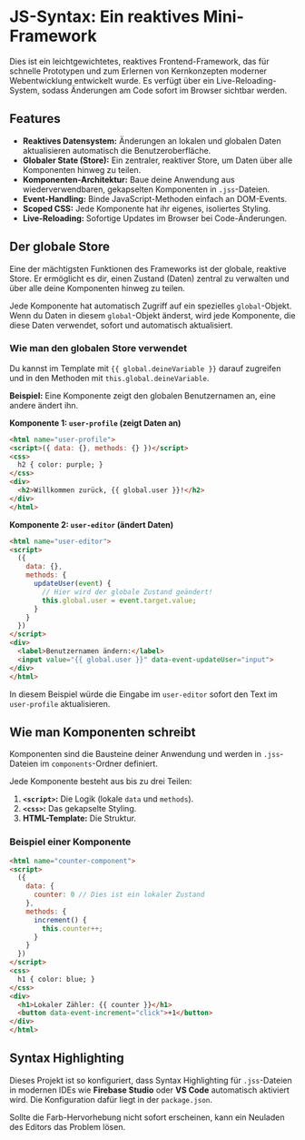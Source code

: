# JS-Syntax: Ein reaktives Mini-Framework

Dies ist ein leichtgewichtetes, reaktives Frontend-Framework, das für schnelle Prototypen und zum Erlernen von Kernkonzepten moderner Webentwicklung entwickelt wurde. Es verfügt über ein Live-Reloading-System, sodass Änderungen am Code sofort im Browser sichtbar werden.

## Features

- **Reaktives Datensystem:** Änderungen an lokalen und globalen Daten aktualisieren automatisch die Benutzeroberfläche.
- **Globaler State (Store):** Ein zentraler, reaktiver Store, um Daten über alle Komponenten hinweg zu teilen.
- **Komponenten-Architektur:** Baue deine Anwendung aus wiederverwendbaren, gekapselten Komponenten in `.jss`-Dateien.
- **Event-Handling:** Binde JavaScript-Methoden einfach an DOM-Events.
- **Scoped CSS:** Jede Komponente hat ihr eigenes, isoliertes Styling.
- **Live-Reloading:** Sofortige Updates im Browser bei Code-Änderungen.

## Der globale Store

Eine der mächtigsten Funktionen des Frameworks ist der globale, reaktive Store. Er ermöglicht es dir, einen Zustand (Daten) zentral zu verwalten und über alle deine Komponenten hinweg zu teilen.

Jede Komponente hat automatisch Zugriff auf ein spezielles `global`-Objekt. Wenn du Daten in diesem `global`-Objekt änderst, wird jede Komponente, die diese Daten verwendet, sofort und automatisch aktualisiert.

### Wie man den globalen Store verwendet

Du kannst im Template mit `{{ global.deineVariable }}` darauf zugreifen und in den Methoden mit `this.global.deineVariable`.

**Beispiel:** Eine Komponente zeigt den globalen Benutzernamen an, eine andere ändert ihn.

**Komponente 1: `user-profile` (zeigt Daten an)**
```html
<html name="user-profile">
<script>({ data: {}, methods: {} })</script>
<css>
  h2 { color: purple; }
</css>
<div>
  <h2>Willkommen zurück, {{ global.user }}!</h2>
</div>
</html>
```

**Komponente 2: `user-editor` (ändert Daten)**
```html
<html name="user-editor">
<script>
  ({
    data: {},
    methods: {
      updateUser(event) {
        // Hier wird der globale Zustand geändert!
        this.global.user = event.target.value;
      }
    }
  })
</script>
<div>
  <label>Benutzernamen ändern:</label>
  <input value="{{ global.user }}" data-event-updateUser="input">
</div>
</html>
```

In diesem Beispiel würde die Eingabe im `user-editor` sofort den Text im `user-profile` aktualisieren.

## Wie man Komponenten schreibt

Komponenten sind die Bausteine deiner Anwendung und werden in `.jss`-Dateien im `components`-Ordner definiert.

Jede Komponente besteht aus bis zu drei Teilen:

1.  **`<script>`:** Die Logik (lokale `data` und `methods`).
2.  **`<css>`:** Das gekapselte Styling.
3.  **HTML-Template:** Die Struktur.

### Beispiel einer Komponente

```html
<html name="counter-component">
<script>
  ({
    data: {
      counter: 0 // Dies ist ein lokaler Zustand
    },
    methods: {
      increment() {
        this.counter++;
      }
    }
  })
</script>
<css>
  h1 { color: blue; }
</css>
<div>
  <h1>Lokaler Zähler: {{ counter }}</h1>
  <button data-event-increment="click">+1</button>
</div>
</html>
```

## Syntax Highlighting

Dieses Projekt ist so konfiguriert, dass Syntax Highlighting für `.jss`-Dateien in modernen IDEs wie **Firebase Studio** oder **VS Code** automatisch aktiviert wird. Die Konfiguration dafür liegt in der `package.json`.

Sollte die Farb-Hervorhebung nicht sofort erscheinen, kann ein Neuladen des Editors das Problem lösen.
